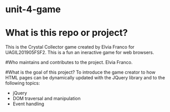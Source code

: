 # unit-4-game

# What is this repo or project? 
This is the Crystal Collector game created by Elvia Franco for UAGIL201905FSF2. This is a fun an ineractive game for web browsers.

#Who maintains and contributes to the project.
Elvia Franco. 

#What is the goal of this project?
To introduce the game creator to how HTML pages can be dynamically updated with the JQuery library and to the following topics:
* jQuery
* DOM traversal and manipulation
* Event handling


